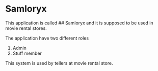 # Samloryx

This application is called ## Samloryx and it is supposed to be used in movie rental stores.

The application have two different roles
1. Admin
2. Stuff member

This system is used by tellers at movie rental store.
